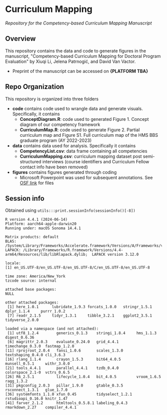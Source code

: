 # Curriculum Mapping
_Repository for the Competency-based Curriculum Mapping Manuscript_

## Overview
This repository contains the data and code to generate figures in the manuscript, "Competency-based Curriculum Mapping for Doctoral Program Evaluation" by Xiuqi Li, Jelena Patrnogić, and David Van Vactor.
* Preprint of the manuscript can be accessed on __{PLATFORM TBA}__ 

## Repo Organization
This repository is organized into three folders
* __code__ contains code used to wrangle data and generate visuals. Specifically, it contains
  + __ConceptDiagram.R__: code used to generated Figure 1. Concept diagram of our competency framework
  + __CurriculumMap.R__: code used to generate Figure 2. Partial curriculum map and Figure S1. Full curriculum map of the HMS BBS graduate program (AY 2022-2023)
* __data__ contains data used for analysis. Specifically it contains
  + __CompetencyList.csv__: data frame containing all competencies
  + __CurriculumMapping.csv__: curriculum mapping dataset post semi-structured interviews (course identifiers and Curriculum Fellow contact info have been removed)
* __figures__ contains figures generated through coding
  + Microsoft Powerpoint was used for subsequent annotations. See [OSF link](https://osf.io/x8cj5/) for files 

## Session info
Obtained using `utils:::print.sessionInfo(sessionInfo()[-8])`

```
R version 4.4.1 (2024-06-14)
Platform: aarch64-apple-darwin20
Running under: macOS Sonoma 14.4.1

Matrix products: default
BLAS:   /System/Library/Frameworks/Accelerate.framework/Versions/A/Frameworks/vecLib.framework/Versions/A/libBLAS.dylib 
LAPACK: /Library/Frameworks/R.framework/Versions/4.4-arm64/Resources/lib/libRlapack.dylib;  LAPACK version 3.12.0

locale:
[1] en_US.UTF-8/en_US.UTF-8/en_US.UTF-8/C/en_US.UTF-8/en_US.UTF-8

time zone: America/New_York
tzcode source: internal

attached base packages:
NULL

other attached packages:
 [1] here_1.0.1      lubridate_1.9.3 forcats_1.0.0   stringr_1.5.1   dplyr_1.1.4     purrr_1.0.2    
 [7] readr_2.1.5     tidyr_1.3.1     tibble_3.2.1    ggplot2_3.5.1   tidyverse_2.0.0

loaded via a namespace (and not attached):
 [1] utf8_1.2.4        generics_0.1.3    stringi_1.8.4     hms_1.1.3         digest_0.6.36    
 [6] magrittr_2.0.3    evaluate_0.24.0   grid_4.4.1        timechange_0.3.0  fastmap_1.2.0    
[11] rprojroot_2.0.4   fansi_1.0.6       scales_1.3.0      textshaping_0.4.0 cli_3.6.3        
[16] rlang_1.1.4       crayon_1.5.3      bit64_4.0.5       munsell_0.5.1     withr_3.0.0      
[21] tools_4.4.1       parallel_4.4.1    tzdb_0.4.0        colorspace_2.1-0  vctrs_0.6.5      
[26] R6_2.5.1          lifecycle_1.0.4   bit_4.0.5         vroom_1.6.5       ragg_1.3.2       
[31] pkgconfig_2.0.3   pillar_1.9.0      gtable_0.3.5      rsconnect_1.3.1   glue_1.7.0       
[36] systemfonts_1.1.0 xfun_0.45         tidyselect_1.2.1  rstudioapi_0.16.0 knitr_1.47       
[41] farver_2.1.2      htmltools_0.5.8.1 labeling_0.4.3    rmarkdown_2.27    compiler_4.4.1   
```
